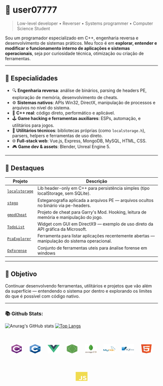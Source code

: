 # 👾 user07777

> Low-level developer • Reverser • Systems programmer • Computer Science Student

Sou um programador especializado em C++, engenharia reversa e desenvolvimento de sistemas práticos. Meu foco é em **explorar, entender e modificar o funcionamento interno de aplicações e sistemas operacionais**, seja por curiosidade técnica, otimização ou criação de ferramentas.

---

## 🧠 Especialidades

- 🔍 **Engenharia reversa**: análise de binários, parsing de headers PE, exploração de memória, desenvolvimento de cheats.
- ⚙️ **Sistemas nativos**: APIs Win32, DirectX, manipulação de processos e arquivos no nível do sistema.
- 🧩 **C++ real**: código direto, performático e aplicável.
- 🕹️ **Game hacking e ferramentas auxiliares**: ESPs, automação, e utilitários para jogos.
- 🧪 **Utilitários técnicos**: bibliotecas próprias (como `localstorage.h`), parsers, helpers e ferramentas de uso direto.
- 🌐 **Full-stack web**: Vue.js, Express, MongoDB, MySQL, HTML, CSS.
- 🎮 **Game dev & assets**: Blender, Unreal Engine 5.

---

## 📂 Destaques

| Projeto | Descrição |
|--------|-----------|
| [`localstorage`](https://github.com/user07777/localstorage) | Lib header-only em C++ para persistência simples (tipo localStorage, sem SQLite). |
| [`stego`](https://github.com/user07777/stego) | Esteganografia aplicada a arquivos PE — arquivos ocultos no binário via pe-headers. |
| [`gmodCheat`](https://github.com/user07777/gmodCheat) | Projeto de cheat para Garry's Mod. Hooking, leitura de memória e manipulação do jogo. |
| [`TodoList`](https://github.com/user07777/TodoList) | Widget com GUI em DirectX9 — exemplo de uso direto da API gráfica da Microsoft. |
| [`PcaExplorer`](https://github.com/user07777/PcaExplorer) | Ferramenta para listar aplicações recentemente abertas — manipulação do sistema operacional. |
| [`OxForense`](https://github.com/user07777/0xforense) | Conjunto de ferramentas uteis para ánalise forense em windows
---

## 🎯 Objetivo

Continuar desenvolvendo ferramentas, utilitários e projetos que vão além da superfície — entendendo o sistema por dentro e explorando os limites do que é possível com código nativo.

---









<h3> 📚 Github Stats: <br></h3>

![Anurag's GitHub stats](https://github-readme-stats.vercel.app/api?username=user07777&show_icons=true&theme=gruvbox)
[![Top Langs](https://github-readme-stats.vercel.app/api/top-langs/?username=user07777&&theme=gruvbox&hide=css,html)](https://github.com/souzanac/github-readme-stats)
<div align="center" style="display: inline_block;font-size:75px">
  <img align="center" alt="Ally-HTML" height="30" width="40" src="https://raw.githubusercontent.com/devicons/devicon/v2.15.1/icons/csharp/csharp-original.svg">
  <img align="center" alt="Ally-HTML" height="30" width="40" src="https://raw.githubusercontent.com/devicons/devicon/v2.15.1/icons/cplusplus/cplusplus-original.svg">
  <img align="center" alt="Ally-HTML" height="30" width="40" src="https://raw.githubusercontent.com/devicons/devicon/v2.15.1/icons/vuejs/vuejs-original.svg">
  <img align="center" alt="Ally-HTML" height="30" width="40" src="https://raw.githubusercontent.com/devicons/devicon/v2.15.1/icons/nodejs/nodejs-plain.svg">
  <img align="center" alt="Ally-HTML" height="30" width="40" src="https://raw.githubusercontent.com/devicons/devicon/v2.15.1/icons/mongodb/mongodb-original-wordmark.svg">
  <img align="center" alt="Ally-HTML" height="30" width="40" src="https://raw.githubusercontent.com/devicons/devicon/v2.15.1/icons/mysql/mysql-original-wordmark.svg">
  <img align="center" alt="Ally-HTML" height="30" width="40" src="https://raw.githubusercontent.com/devicons/devicon/v2.15.1/icons/sqlite/sqlite-original-wordmark.svg">


  <img align="center" alt="Ally-HTML" height="30" width="40" src="https://raw.githubusercontent.com/devicons/devicon/master/icons/html5/html5-original.svg">
  <img align="center" alt="Ally-Js" height="30" width="40" src="https://raw.githubusercontent.com/devicons/devicon/master/icons/javascript/javascript-plain.svg">
</div>
<!--
**user07777/user07777** is a ✨ _special_ ✨ repository because its `README.md` (this file) appears on your GitHub profile.
  
